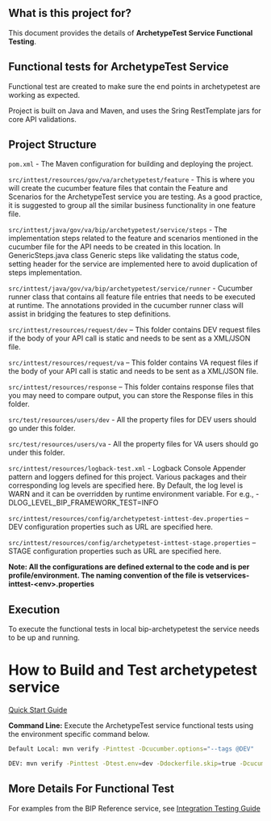 ## What is this project for?
This document provides the details of **ArchetypeTest Service Functional Testing**.

## Functional tests for ArchetypeTest Service
Functional test are created to make sure the end points in archetypetest are working as expected.

Project is built on Java and Maven, and uses the Sring RestTemplate jars for core API validations.

## Project Structure

`pom.xml` - The Maven configuration for building and deploying the project.

`src/inttest/resources/gov/va/archetypetest/feature` - This is where you will create the cucumber feature files that contain the Feature
and Scenarios for the ArchetypeTest service you are testing. As a good practice, it is suggested to group all the similar business functionality in one feature file.

`src/inttest/java/gov/va/bip/archetypetest/service/steps` - The implementation steps related to the feature and scenarios mentioned in the cucumber file for the API needs to be created in this location.  In GenericSteps.java class Generic steps like validating the status code, setting header for the service are implemented here to avoid duplication of steps implementation.

`src/inttest/java/gov/va/bip/archetypetest/service/runner` - Cucumber runner class that contains all feature file entries that needs to be executed at runtime. The annotations provided in the cucumber runner class will assist in bridging the features to step definitions.

`src/inttest/resources/request/dev` – This folder contains DEV request files if the body of your API call is static and needs to be sent as a XML/JSON file.

`src/inttest/resources/request/va` – This folder contains VA request files if the body of your API call is static and needs to be sent as a XML/JSON file.

`src/inttest/resources/response` – This folder contains response files that you may need to compare output, you can store the Response files in this folder. 

`src/test/resources/users/dev` - All the property files for DEV users should go under this folder.

`src/test/resources/users/va` - All the property files for VA users should go under this folder.

`src/inttest/resources/logback-test.xml` - Logback Console Appender pattern and loggers defined for this project.
Various packages and their corresponding log levels are specified here. By Default, the log level is WARN and it can be overridden by runtime environment variable. For e.g., -DLOG_LEVEL_BIP_FRAMEWORK_TEST=INFO

`src/inttest/resources/config/archetypetest-inttest-dev.properties` – DEV configuration properties such as URL are specified here.

`src/inttest/resources/config/archetypetest-inttest-stage.properties` – STAGE configuration properties such as URL are specified here.

**Note: All the configurations are defined external to the code and is per profile/environment. The naming convention of the file is vetservices-inttest-&lt;env>.properties**

## Execution

To execute the functional tests in local bip-archetypetest the service needs to be up and running.

# How to Build and Test archetypetest service
[Quick Start Guide](/docs/quick-start-guide.md)

**Command Line:** Execute the ArchetypeTest service functional tests using the environment specific command below. 
```bash
Default Local: mvn verify -Pinttest -Dcucumber.options="--tags @DEV" 
```

```bash
DEV: mvn verify -Pinttest -Dtest.env=dev -Ddockerfile.skip=true -Dcucumber.options="--tags @DEV"
```


## More Details For Functional Test
For examples from the BIP Reference service, see [Integration Testing Guide](https://github.com/department-of-veterans-affairs/bip-reference-person/tree/master/bip-reference-inttest)

